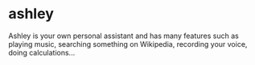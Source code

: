 # ashley
Ashley is your own personal assistant and has many features such as playing music, searching something on Wikipedia, recording your voice, doing calculations...
